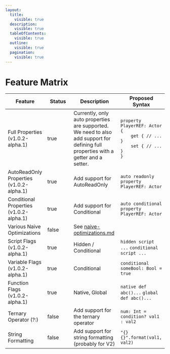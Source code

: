 ```yaml
---
layout:
  title:
    visible: true
  description:
    visible: true
  tableOfContents:
    visible: true
  outline:
    visible: true
  pagination:
    visible: true
---
```


# Feature Matrix

<table><thead><tr><th>Feature</th><th width="67" data-type="checkbox">Status</th><th>Description</th><th>Proposed Syntax</th></tr></thead><tbody><tr><td>Full Properties (v1.0.2-alpha.1)</td><td>true</td><td>Currently, only auto properties are supported. We need to also add support for defining full properties with a getter and a setter.</td><td><pre><code>property PlayerREF: Actor {
    get { // ... }
    set { // ... }
}
</code></pre></td></tr><tr><td>AutoReadOnly Properties (v1.0.2-alpha.1)</td><td>true</td><td>Add support for AutoReadOnly</td><td><pre><code>auto readonly property PlayerREF: Actor
</code></pre></td></tr><tr><td>Conditional Properties (v1.0.2-alpha.1)</td><td>true</td><td>Add support for Conditional</td><td><pre><code>auto conditional property PlayerREF: Actor
</code></pre></td></tr><tr><td>Various Naive Optimizations</td><td>false</td><td>See <a data-mention href="proposals/naive-optimizations.md">naive-optimizations.md</a></td><td></td></tr><tr><td>Script Flags (v1.0.2-alpha.1)</td><td>true</td><td>Hidden / Conditional</td><td><code>hidden script ...</code> <code>conditional script ...</code></td></tr><tr><td>Variable Flags (v1.0.2-alpha.1)</td><td>true</td><td>Conditional</td><td><code>conditional someBool: Bool = true</code></td></tr><tr><td>Function Flags (v1.0.2-alpha.1)</td><td>true</td><td>Native, Global</td><td><code>native def abc()...</code> <code>global def abc()...</code></td></tr><tr><td>Ternary Operator (?:)</td><td>false</td><td>Add support for the ternary operator</td><td><code>num: Int = condition? val1 : val2</code></td></tr><tr><td>String Formatting</td><td>false</td><td>Add support for string formatting (probably for V2)</td><td><code>"{} {}".format(val1, val2)</code></td></tr></tbody></table>

